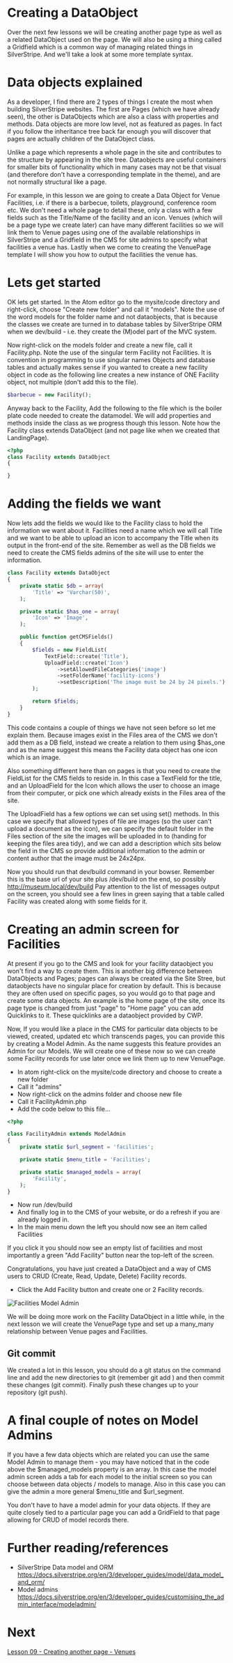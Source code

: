 # Creating a DataObject

Over the next few lessons we will be creating another page type as well as a related DataObject used on the page. We will also be using a thing called a Gridfield which is a common way of managing related things in SilverStripe. And we'll take a look at some more template syntax.

# Data objects explained

As a developer, I find there are 2 types of things I create the most when building SilverStripe websites. The first are Pages (which we have already seen), the other is DataObjects which are also a class with properties and methods. Data objects are more low level, not as featured as pages. In fact if you follow the inheritance tree back far enough you will discover that pages are actually children of the DataObject class.

Unlike a page which represents a whole page in the site and contributes to the structure by appearing in the site tree. Dataobjects are useful containers for smaller bits of functionality which in many cases may not be that visual (and therefore don't have a corresponding template in the theme), and are not normally structural like a page.

For example, in this lesson we are going to create a Data Object for Venue Facilities, i.e. if there is a barbecue, toilets, playground, conference room etc. We don't need a whole page to detail these, only a class with a few fields such as the Title/Name of the facility and an icon. Venues (which will be a page type we create later) can have many different facilities so we will link them to Venue pages using one of the available relationships in SilverStripe and a Gridfield in the CMS for site admins to specify what facilities a venue has. Lastly when we come to creating the VenuePage template I will show you how to output the facilities the venue has.

# Lets get started

OK lets get started. In the Atom editor go to the mysite/code directory and right-click, choose "Create new folder" and call it "models". Note the use of the word models for the folder name and not dataobjects, that is because the classes we create are turned in to database tables by SilverStripe ORM when we dev/build - i.e. they create the (M)odel part of the MVC system.

Now right-click on the models folder and create a new file, call it Facility.php. Note the use of the singular term Facility not Facilities. It is convention in programming to use singular names Objects and database tables and actually makes sense if you wanted to create a new facility object in code as the following line creates a new instance of ONE Facility object, not multiple (don't add this to the file).

```php
$barbecue = new Facility();
```

Anyway back to the Facility, Add the following to the file which is the boiler plate code needed to create the datamodel. We will add properties and methods inside the class as we progress though this lesson. Note how the Facility class extends DataObject (and not page like when we created that LandingPage).

```php
<?php
class Facility extends DataObject
{

}
```

# Adding the fields we want

Now lets add the fields we would like to the Facility class to hold the information we want about it. Facilities need a name which we will call Title and we want to be able to upload an icon to accompany the Title when its output in the front-end of the site. Remember as well as the DB fields we need to create the CMS fields admins of the site will use to enter the information.

```php
class Facility extends DataObject
{
    private static $db = array(
        'Title' => 'Varchar(50)',
    );

    private static $has_one = array(
        'Icon' => 'Image',
    );

    public function getCMSFields()
    {
        $fields = new FieldList(
            TextField::create('Title'),
            UploadField::create('Icon')
                ->setAllowedFileCategories('image')
                ->setFolderName('facility-icons')
                ->setDescription('The image must be 24 by 24 pixels.')
        );

        return $fields;
    }
}
```

This code contains a couple of things we have not seen before so let me explain them. Because images exist in the Files area of the CMS we don't add them as a DB field, instead we create a relation to them using $has_one and as the name suggest this means the Facility data object has one icon which is an image.

Also something different here than on pages is that you need to create the FieldList for the CMS fields to reside in. In this case a TextField for the title, and an UploadField for the Icon which allows the user to choose an image from their computer, or pick one which already exists in the Files area of the site.

The UploadField has a few options we can set using set() methods. In this case we specify that allowed types of file are images (so the user can't upload a document as the icon), we can specify the default folder in the Files section of the site the images will be uploaded in to (handing for keeping the files area tidy), and we can add a description which sits below the field in the CMS so provide additional information to the admin or content author that the image must be 24x24px.

Now you should run that dev/build command in your bowser. Remember this is the base url of your site plus /dev/build on the end, so possibly http://museum.local/dev/build Pay attention to the list of messages output on the screen, you should see a few lines in green saying that a table called Facility was created along with some fields for it.

# Creating an admin screen for Facilities

At present if you go to the CMS and look for your facility dataobject you won't find a way to create them. This is another big difference between DataObjects and Pages; pages can always be created via the Site Stree, but dataobjects have no singular place for creation by default. This is because they are often used on specific pages, so you would go to that page and create some data objects. An example is the home page of the site, once its page type is changed from just "page" to "Home page" you can add Quicklinks to it. These quicklinks are a dataobject provided by CWP.

Now, If you would like a place in the CMS for particular data objects to be viewed, created, updated etc which transcends pages, you can provide this by creating a Model Admin. As the name suggests this feature provides an Admin for our Models. We will create one of these now so we can create some Facility records for use later once we link them up to new VenuePage.

* In atom right-click on the mysite/code directory and choose to create a new folder
* Call it "admins"
* Now right-click on the admins folder and choose new file
* Call it FacilityAdmin.php
* Add the code below to this file...

```php
<?php

class FacilityAdmin extends ModelAdmin
{
    private static $url_segment = 'facilities';

    private static $menu_title = 'Facilities';

    private static $managed_models = array(
        'Facility',
    );
}
```

* Now run /dev/build
* And finally log in to the CMS of your website, or do a refresh if you are already logged in.
* In the main menu down the left you should now see an item called Facilities

If you click it you should now see an empty list of facilities and most importantly a green "Add Facility" button near the top-left of the screen.

Congratulations, you have just created a DataObject and a way of CMS users to CRUD (Create, Read, Update, Delete) Facility records.

* Click the Add Facility button and create one or 2 Facility records.

![Facilities Model Admin](img/08_facilities-model-admin.png "Facilities Model Admin")

We will be doing more work on the Facility DataObject in a little while, in the next lesson we will create the VenuePage type and set up a many_many relationship between Venue pages and Facilities.

## Git commit

We created a lot in this lesson, you should do a git status on the command line and add the new directories to git (remember git add <filename>) and then commit these changes (git commit). Finally push these changes up to your repository (git push).

# A final couple of notes on Model Admins

If you have a few data objects which are related you can use the same Model Admin to manage them - you may have noticed that in the code above the $managed_models property is an array. In this case the model admin screen adds a tab for each model to the initial screen so you can choose between data objects / models to manage. Also in this case you can give the admin a more general $menu_title and $url_segment.

You don't have to have a model admin for your data objects. If they are quite closely tied to a particular page you can add a GridField to that page allowing for CRUD of model records there.

# Further reading/references

* SilverStripe Data model and ORM https://docs.silverstripe.org/en/3/developer_guides/model/data_model_and_orm/
* Model admins https://docs.silverstripe.org/en/3/developer_guides/customising_the_admin_interface/modeladmin/

# Next

[Lesson 09 - Creating another page - Venues](09_CreatingTheVenuePage.md)